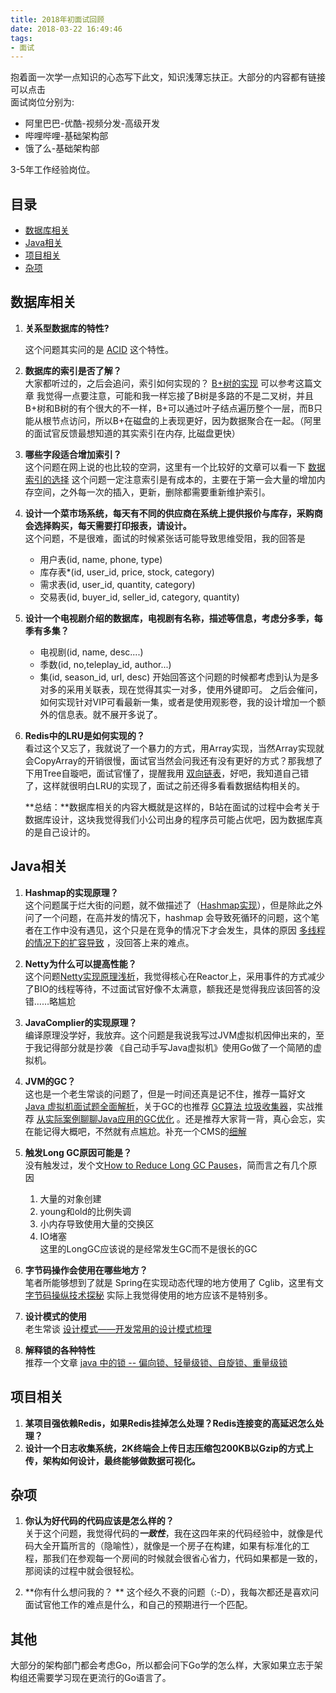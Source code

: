 ```yaml
---
title: 2018年初面试回顾
date: 2018-03-22 16:49:46
tags:
- 面试
---
```


抱着面一次学一点知识的心态写下此文，知识浅薄忘扶正。大部分的内容都有链接可以点击  
面试岗位分别为:   

- 阿里巴巴-优酷-视频分发-高级开发
- 哔哩哔哩-基础架构部
- 饿了么-基础架构部

3-5年工作经验岗位。

<!-- more -->

## 目录
- [数据库相关](#数据库相关)
- [Java相关](#Java相关)
- [项目相关](#项目相关])
- [杂项](#杂项)

## 数据库相关
1. **关系型数据库的特性?** 

	这个问题其实问的是 [ACID](http://blog.csdn.net/u012440687/article/details/52116108) 这个特性。

2. **数据库的索引是否了解？**  
	大家都听过的，之后会追问，索引如何实现的？ [B+树的实现](https://www.jianshu.com/p/814c1675361c) 可以参考这篇文章
我觉得一点要注意，可能和我一样忘接了B树是多路的不是二叉树，并且B+树和B树的有个很大的不一样，B+可以通过叶子结点遍历整个一层，而B只能从根节点访问，所以B+在磁盘的上表现更好，因为数据聚合在一起。（阿里的面试官反馈最想知道的其实索引在内存, 比磁盘更快）

3. **哪些字段适合增加索引？**  
	这个问题在网上说的也比较的空洞，这里有一个比较好的文章可以看一下 [数据索引的选择](https://segmentfault.com/a/1190000003072424)
这个问题一定注意索引是有成本的，主要在于第一会大量的增加内存空间，之外每一次的插入，更新，删除都需要重新维护索引。

4. **设计一个菜市场系统，每天有不同的供应商在系统上提供报价与库存，采购商会选择购买，每天需要打印报表，请设计。**  
	这个问题，不是很难，面试的时候紧张话可能导致思维受阻，我的回答是
	- 用户表(id, name, phone, type)
	- 库存表*(id, user_id, price, stock, category)
	- 需求表(id, user_id, quantity, category)
	- 交易表(id, buyer_id, seller_id, category, quantity)

5. **设计一个电视剧介绍的数据库，电视剧有名称，描述等信息，考虑分多季，每季有多集？**
	- 电视剧(id, name, desc....)
	- 季数(id, no,teleplay_id, author...)
	- 集(id, season_id, url, desc)
	开始回答这个问题的时候都考虑到认为是多对多的采用关联表，现在觉得其实一对多，使用外键即可。
	之后会催问，如何实现针对VIP可看最新一集，或者是使用观影卷，我的设计增加一个额外的信息表。就不展开多说了。

6. **Redis中的LRU是如何实现的？**  
	看过这个又忘了，我就说了一个暴力的方式，用Array实现，当然Array实现就会CopyArray的开销很慢，面试官当然会问我还有没有更好的方式？那我想了下用Tree自璇吧，面试官懂了，提醒我用 [双向链表](https://www.cnblogs.com/HarryHook/p/6654773.html)，好吧，我知道自己错了，这样就很明白LRU的实现了，面试之前还得多看看数据结构相关的。

	**总结：**数据库相关的内容大概就是这样的，B站在面试的过程中会考关于数据库设计，这块我觉得我们小公司出身的程序员可能占优吧，因为数据库真的是自己设计的。


## Java相关

1. **Hashmap的实现原理？**  
	这个问题属于烂大街的问题，就不做描述了（[Hashmap实现](http://www.importnew.com/16301.html)），但是除此之外问了一个问题，在高并发的情况下，hashmap 会导致死循环的问题，这个笔者在工作中没有遇见，这个只是在竞争的情况下才会发生，具体的原因 [多线程的情况下的扩容导致](https://www.cnblogs.com/dongguacai/p/5599100.html) ，没回答上来的难点。

2. **Netty为什么可以提高性能？**  
	这个问题[Netty实现原理浅析](http://www.importnew.com/15656.html)，我觉得核心在Reactor上，采用事件的方式减少了BIO的线程等待，不过面试官好像不太满意，额我还是觉得我应该回答的没错……略尴尬

3. **JavaComplier的实现原理？**  
	编译原理没学好，我放弃。这个问题是我说我写过JVM虚拟机因伸出来的，至于我记得部分就是抄袭 《自己动手写Java虚拟机》使用Go做了一个简陋的虚拟机。

4. **JVM的GC？**  
	这也是一个老生常谈的问题了，但是一时间还真是记不住，推荐一篇好文 [Java 虚拟机面试题全面解析](https://www.zybuluo.com/Yano/note/321063)，关于GC的也推荐 [GC算法 垃圾收集器](https://www.cnblogs.com/ityouknow/p/5614961.html)，实战推荐 [从实际案例聊聊Java应用的GC优化](https://www.cnblogs.com/feiyudemeng/p/8276911.html) 。还是推荐大家背一背，真心会忘，实在能记得大概吧，不然就有点尴尬。补充一个CMS的[细解](https://plumbr.io/handbook/garbage-collection-algorithms-implementations/concurrent-mark-and-sweep)

5. **触发Long GC原因可能是？**  
	没有触发过，发个文[How to Reduce Long GC Pauses](https://dzone.com/articles/how-to-reduce-long-gc-pause)，简而言之有几个原因 
	1. 大量的对象创建
	2. young和old的比例失调
	3. 小内存导致使用大量的交换区
	4. IO堵塞  
	这里的LongGC应该说的是经常发生GC而不是很长的GC
6. **字节码操作会使用在哪些地方？**  
	笔者所能够想到了就是 Spring在实现动态代理的地方使用了 Cglib，这里有文 [字节码操纵技术探秘](http://www.infoq.com/cn/articles/Living-Matrix-Bytecode-Manipulation) 实际上我觉得使用的地方应该不是特别多。

7. **设计模式的使用**	 
	老生常谈 [设计模式——开发常用的设计模式梳理](http://blog.51cto.com/sihai/2071497)

8. **解释锁的各种特性**    
	推荐一个文章 [java 中的锁 -- 偏向锁、轻量级锁、自旋锁、重量级锁](https://my.oschina.net/u/1170450/blog/1679424)

## 项目相关
1. **某项目强依赖Redis，如果Redis挂掉怎么处理？Redis连接变的高延迟怎么处理？**
2. **设计一个日志收集系统，2K终端会上传日志压缩包200KB以Gzip的方式上传，架构如何设计，最终能够做数据可视化。**
	
## 杂项
1. **你认为好代码的代码应该是怎么样的？**  
	关于这个问题，我觉得代码的***一致性***，我在这四年来的代码经验中，就像是代码大全开篇所言的（隐喻性），就像是一个房子在构建，如果有标准化的工程，那我们在参观每一个房间的时候就会很省心省力，代码如果都是一致的，那阅读的过程中就会很轻松。

2. **你有什么想问我的？  **
	这个经久不衰的问题（:-D），我每次都还是喜欢问面试官他工作的难点是什么，和自己的预期进行一个匹配。
	
## 其他
大部分的架构部门都会考虑Go，所以都会问下Go学的怎么样，大家如果立志于架构组还需要学习现在更流行的Go语言了。